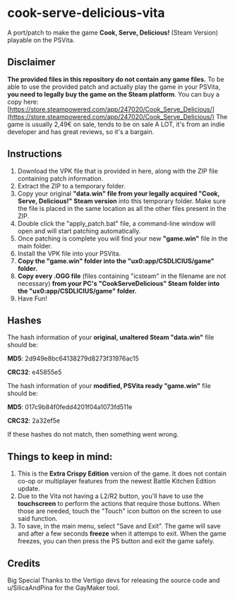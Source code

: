 # cook-serve-delicious-vita
A port/patch to make the game **Cook, Serve, Delicious!** (Steam Version) playable on the PSVita.

###

## Disclaimer
**The provided files in this repository do not contain any game files.**
To be able to use the provided patch and actually play the game in your PSVita, **you need to legally buy the game on the Steam platform**.
You can buy a copy here: [https://store.steampowered.com/app/247020/Cook_Serve_Delicious/](https://store.steampowered.com/app/247020/Cook_Serve_Delicious/)
The game is usually 2,49€ on sale, tends to be on sale A LOT, it's from an indie developer and has great reviews, so it's a bargain.

## Instructions
1. Download the VPK file that is provided in here, along with the ZIP file containing patch information.
2. Extract the ZIP to a temporary folder.
3. Copy your original **"data.win" file from your legally acquired "Cook, Serve, Delicious!" Steam version** into this temporary folder. Make sure the file is placed in the same location as all the other files present in the ZIP.
4. Double click the "apply_patch.bat" file, a command-line window will open and will start patching automatically.
5. Once patching is complete you will find your new **"game.win"** file in the main folder.
6. Install the VPK file into your PSVita.
7. **Copy the "game.win" folder into the "ux0:app/CSDLICIUS/game" folder.**
8. **Copy every .OGG file** (files containing "icsteam" in the filename are not necessary) **from your PC's "CookServeDelicious" Steam folder into the "ux0:app/CSDLICIUS/game" folder.**
7. Have Fun!

## Hashes
The hash information of your **original, unaltered Steam "data.win"** file should be:

**MD5**: 2d949e8bc64138279d8273f31976ac15

**CRC32**: e45855e5

The hash information of your **modified, PSVita ready "game.win"** file should be:

**MD5**: 017c9b84f0fedd4201f04a1073fd511e

**CRC32**: 2a32ef5e

If these hashes do not match, then something went wrong.

## Things to keep in mind:
1. This is the **Extra Crispy Edition** version of the game. It does not contain co-op or multiplayer features from the newest Battle Kitchen Edition update.
2. Due to the Vita not having a L2/R2 button, you'll have to use the **touchscreen** to perform the actions that require those buttons. When those are needed, touch the "Touch" icon button on the screen to use said function.
3. To save, in the main menu, select "Save and Exit". The game will save and after a few seconds **freeze** when it attemps to exit. When the game freezes, you can then press the PS button and exit the game safely.

## Credits
Big Special Thanks to the Vertigo devs for releasing the source code and u/SilicaAndPina for the GayMaker tool.

